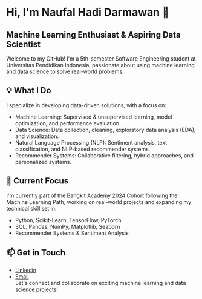 # Hi, I'm Naufal Hadi Darmawan 👋
## Machine Learning Enthusiast & Aspiring Data Scientist  
Welcome to my GitHub! I'm a 5th-semester Software Engineering student at Universitas Pendidikan Indonesia, passionate about using machine learning and data science to solve real-world problems.
## 💡 What I Do  
I specialize in developing data-driven solutions, with a focus on:
* Machine Learning: Supervised & unsupervised learning, model optimization, and performance evaluation.
* Data Science: Data collection, cleaning, exploratory data analysis (EDA), and visualization.
* Natural Language Processing (NLP): Sentiment analysis, text classification, and NLP-based recommender systems.
* Recommender Systems: Collaborative filtering, hybrid approaches, and personalized systems.
## 🌱 Current Focus
I'm currently part of the Bangkit Academy 2024 Cohort following the Machine Learning Path, working on real-world projects and expanding my technical skill set in:  
* Python, Scikit-Learn, TensorFlow, PyTorch
* SQL, Pandas, NumPy, Matplotlib, Seaborn
* Recommender Systems & Sentiment Analysis
## 📫 Get in Touch
* [Linkedin](https://www.linkedin.com/in/naufal-hadi-darmawan-235237280/)
* [Email](hadinaufal06@gmail.com)  
Let's connect and collaborate on exciting machine learning and data science projects!

